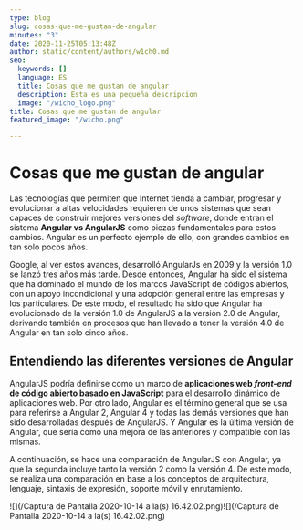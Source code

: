 ```yaml
---
type: blog
slug: cosas-que-me-gustan-de-angular
minutes: "3"
date: 2020-11-25T05:13:48Z
author: static/content/authors/w1ch0.md
seo:
  keywords: []
  language: ES
  title: Cosas que me gustan de angular
  description: Esta es una pequeña descripcion
  image: "/wicho_logo.png"
title: Cosas que me gustan de angular
featured_image: "/wicho.png"

---
```

# Cosas que me gustan de angular

Las tecnologías que permiten que Internet tienda a cambiar, progresar y evolucionar a altas velocidades requieren de unos sistemas que sean capaces de construir mejores versiones del _software_, donde entran el sistema **Angular vs AngularJS** como piezas fundamentales para estos cambios. Angular es un perfecto ejemplo de ello, con grandes cambios en tan solo pocos años.

Google, al ver estos avances, desarrolló AngularJs en 2009 y la versión 1.0 se lanzó tres años más tarde. Desde entonces, Angular ha sido el sistema que ha dominado el mundo de los marcos JavaScript de códigos abiertos, con un apoyo incondicional y una adopción general entre las empresas y los particulares. De este modo, el resultado ha sido que Angular ha evolucionado de la versión 1.0 de AngularJS a la versión 2.0 de Angular, derivando también en procesos que han llevado a tener la versión 4.0 de Angular en tan solo cinco años.

## Entendiendo las diferentes versiones de Angular

AngularJS podría definirse como un marco de **aplicaciones web _front-end_ de código abierto basado en JavaScript** para el desarrollo dinámico de aplicaciones web. Por otro lado, Angular es el término general que se usa para referirse a Angular 2, Angular 4 y todas las demás versiones que han sido desarrolladas después de AngularJS. Y Angular es la última versión de Angular, que sería como una mejora de las anteriores y compatible con las mismas.

A continuación, se hace una comparación de AngularJS con Angular, ya que la segunda incluye tanto la versión 2 como la versión 4. De este modo, se realiza una comparación en base a los conceptos de arquitectura, lenguaje, sintaxis de expresión, soporte móvil y enrutamiento.

![](/Captura de Pantalla 2020-10-14 a la(s) 16.42.02.png)![](/Captura de Pantalla 2020-10-14 a la(s) 16.42.02.png)
